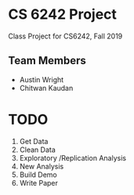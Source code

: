 # CS 6242 Project

Class Project for CS6242, Fall 2019

## Team Members

- Austin Wright
- Chitwan Kaudan

# TODO

1. Get Data
2. Clean Data
3. Exploratory /Replication Analysis
4. New Analysis
5. Build Demo
6. Write Paper
